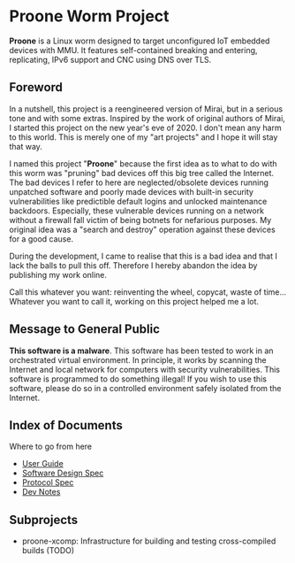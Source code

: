 # Proone Worm Project
**Proone** is a Linux worm designed to target unconfigured IoT embedded devices
with MMU. It features self-contained breaking and entering, replicating, IPv6
support and CNC using DNS over TLS.

## Foreword
In a nutshell, this project is a reengineered version of Mirai, but in a serious
tone and with some extras. Inspired by the work of original authors of Mirai,
I started this project on the new year's eve of 2020. I don't mean any harm to
this world. This is merely one of my "art projects" and I hope it will stay that
way.

I named this project "**Proone**" because the first idea as to what to do with
this worm was "pruning" bad devices off this big tree called the Internet. The
bad devices I refer to here are neglected/obsolete devices running unpatched
software and poorly made devices with built-in security vulnerabilities like
predictible default logins and unlocked maintenance backdoors. Especially, these
vulnerable devices running on a network without a firewall fall victim of being
botnets for nefarious purposes. My original idea was a "search and destroy"
operation against these devices for a good cause.

During the development, I came to realise that this is a bad idea and that I
lack the balls to pull this off. Therefore I hereby abandon the idea by
publishing my work online.

Call this whatever you want: reinventing the wheel, copycat, waste of time...
Whatever you want to call it, working on this project helped me a lot.

## Message to General Public
**This software is a malware**. This software has been tested to work in an
orchestrated virtual environment. In principle, it works by scanning the
Internet and local network for computers with security vulnerabilities. This
software is programmed to do something illegal! If you wish to use this
software, please do so in a controlled environment safely isolated from the
Internet.

## Index of Documents
Where to go from here

* [User Guide](doc/user_guide.md)
* [Software Design Spec](doc/sws.md)
* [Protocol Spec](doc/proto.md)
* [Dev Notes](doc/dev_notes.md)

## Subprojects
* proone-xcomp: Infrastructure for building and testing cross-compiled builds (TODO)
